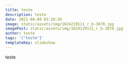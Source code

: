 ```yaml
---
title: teste
description: teste
date: 2021-08-09 03:20:26
image: static/assets/img/1624219111_r_b-3870.jpg
imagePost: static/assets/img/1624219111_r_b-3870.jpg
author: teste
tags: '["teste"]'
templateKey: slideshow
---
```

teste